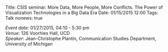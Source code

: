 Title: CSIS seminar: More Data, More People, More Conflicts. The Power of Visualization Technologies in a Big Data Era
Date: 01/15/2015 12:00 
Tags: Talk
nonews: true

*Event date*: 01/27/2015, 04:10 - 5:30 pm     
*Venue*: 126 Voorhies Hall, UCD     
*Speaker*: Jean-Christophe Plantin, Communication Studies Department, University of Michigan     
